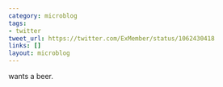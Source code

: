 ```yaml
---
category: microblog
tags:
- twitter
tweet_url: https://twitter.com/ExMember/status/1062430418
links: []
layout: microblog
---
```

wants a beer.
